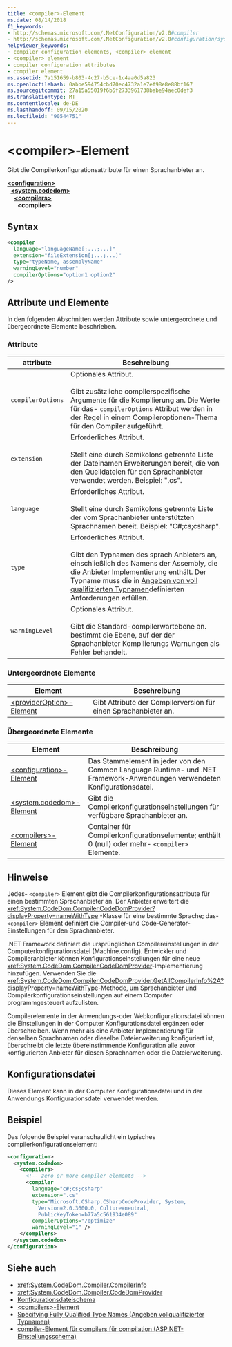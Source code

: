 ```yaml
---
title: <compiler>-Element
ms.date: 08/14/2018
f1_keywords:
- http://schemas.microsoft.com/.NetConfiguration/v2.0#compiler
- http://schemas.microsoft.com/.NetConfiguration/v2.0#configuration/system.codedom/compilers/compiler
helpviewer_keywords:
- compiler configuration elements, <compiler> element
- <compiler> element
- compiler configuration attributes
- compiler element
ms.assetid: 7a151659-b803-4c27-b5ce-1c4aa0d5a823
ms.openlocfilehash: 0abbe594754cbd70ec4732a1e7ef98e8e88bf167
ms.sourcegitcommit: 27a15a55019f6b5f2733961738babe94aec0def3
ms.translationtype: MT
ms.contentlocale: de-DE
ms.lasthandoff: 09/15/2020
ms.locfileid: "90544751"
---
```

# <a name="compiler-element"></a>\<compiler>-Element

Gibt die Compilerkonfigurationsattribute für einen Sprachanbieter an.

[**\<configuration>**](../configuration-element.md)\
&nbsp;&nbsp;[**\<system.codedom>**](system-codedom-element.md)\
&nbsp;&nbsp;&nbsp;&nbsp;[**\<compilers>**](compilers-element.md)\
&nbsp;&nbsp;&nbsp;&nbsp;&nbsp;&nbsp;**\<compiler>**

## <a name="syntax"></a>Syntax

```xml
<compiler
  language="languageName[;...;...]"
  extension="fileExtension[;...;...]"
  type="typeName, assemblyName"
  warningLevel="number"
  compilerOptions="option1 option2"
/>
```

## <a name="attributes-and-elements"></a>Attribute und Elemente

In den folgenden Abschnitten werden Attribute sowie untergeordnete und übergeordnete Elemente beschrieben.

### <a name="attributes"></a>Attribute

|attribute|Beschreibung|
|---------------|-----------------|
|`compilerOptions`|Optionales Attribut.<br /><br /> Gibt zusätzliche compilerspezifische Argumente für die Kompilierung an. Die Werte für das- `compilerOptions` Attribut werden in der Regel in einem Compileroptionen-Thema für den Compiler aufgeführt.|
|`extension`|Erforderliches Attribut.<br /><br /> Stellt eine durch Semikolons getrennte Liste der Dateinamen Erweiterungen bereit, die von den Quelldateien für den Sprachanbieter verwendet werden. Beispiel: ".cs".|
|`language`|Erforderliches Attribut.<br /><br /> Stellt eine durch Semikolons getrennte Liste der vom Sprachanbieter unterstützten Sprachnamen bereit. Beispiel: "C#;cs;csharp".|
|`type`|Erforderliches Attribut.<br /><br /> Gibt den Typnamen des sprach Anbieters an, einschließlich des Namens der Assembly, die die Anbieter Implementierung enthält. Der Typname muss die in [Angeben von voll qualifizierten Typnamen](../../../reflection-and-codedom/specifying-fully-qualified-type-names.md)definierten Anforderungen erfüllen.|
|`warningLevel`|Optionales Attribut.<br /><br /> Gibt die Standard-compilerwartebene an. bestimmt die Ebene, auf der der Sprachanbieter Kompilierungs Warnungen als Fehler behandelt.|

### <a name="child-elements"></a>Untergeordnete Elemente

|Element|Beschreibung|
|-------------|-----------------|
|[\<providerOption>-Element](provideroption-element.md)|Gibt Attribute der Compilerversion für einen Sprachanbieter an.|

### <a name="parent-elements"></a>Übergeordnete Elemente

|Element|Beschreibung|
|-------------|-----------------|
|[\<configuration>-Element](../configuration-element.md)|Das Stammelement in jeder von den Common Language Runtime- und .NET Framework-Anwendungen verwendeten Konfigurationsdatei.|
|[\<system.codedom>-Element](system-codedom-element.md)|Gibt die Compilerkonfigurationseinstellungen für verfügbare Sprachanbieter an.|
|[\<compilers>-Element](compilers-element.md)|Container für Compilerkonfigurationselemente; enthält 0 (null) oder mehr- `<compiler>` Elemente.|

## <a name="remarks"></a>Hinweise

Jedes- `<compiler>` Element gibt die Compilerkonfigurationsattribute für einen bestimmten Sprachanbieter an. Der Anbieter erweitert die <xref:System.CodeDom.Compiler.CodeDomProvider?displayProperty=nameWithType> -Klasse für eine bestimmte Sprache; das- `<compiler>` Element definiert die Compiler-und Code-Generator-Einstellungen für den Sprachanbieter.

.NET Framework definiert die ursprünglichen Compilereinstellungen in der Computerkonfigurationsdatei (Machine.config). Entwickler und Compileranbieter können Konfigurationseinstellungen für eine neue <xref:System.CodeDom.Compiler.CodeDomProvider>-Implementierung hinzufügen. Verwenden Sie die <xref:System.CodeDom.Compiler.CodeDomProvider.GetAllCompilerInfo%2A?displayProperty=nameWithType>-Methode, um Sprachanbieter und Compilerkonfigurationseinstellungen auf einem Computer programmgesteuert aufzulisten.

Compilerelemente in der Anwendungs-oder Webkonfigurationsdatei können die Einstellungen in der Computer Konfigurationsdatei ergänzen oder überschreiben. Wenn mehr als eine Anbieter Implementierung für denselben Sprachnamen oder dieselbe Dateierweiterung konfiguriert ist, überschreibt die letzte übereinstimmende Konfiguration alle zuvor konfigurierten Anbieter für diesen Sprachnamen oder die Dateierweiterung.

## <a name="configuration-file"></a>Konfigurationsdatei

Dieses Element kann in der Computer Konfigurationsdatei und in der Anwendungs Konfigurationsdatei verwendet werden.

## <a name="example"></a>Beispiel

Das folgende Beispiel veranschaulicht ein typisches compilerkonfigurationselement:

```xml
<configuration>
  <system.codedom>
    <compilers>
      <!-- zero or more compiler elements -->
      <compiler
        language="c#;cs;csharp"
        extension=".cs"
        type="Microsoft.CSharp.CSharpCodeProvider, System,
          Version=2.0.3600.0, Culture=neutral,
          PublicKeyToken=b77a5c561934e089"
        compilerOptions="/optimize"
        warningLevel="1" />
    </compilers>
  </system.codedom>
</configuration>
```

## <a name="see-also"></a>Siehe auch

- <xref:System.CodeDom.Compiler.CompilerInfo>
- <xref:System.CodeDom.Compiler.CodeDomProvider>
- [Konfigurationsdateischema](../index.md)
- [\<compilers>-Element](compilers-element.md)
- [Specifying Fully Qualified Type Names (Angeben vollqualifizierter Typnamen)](../../../reflection-and-codedom/specifying-fully-qualified-type-names.md)
- [compiler-Element für compilers für compilation (ASP.NET-Einstellungsschema)](/previous-versions/dotnet/netframework-4.0/a15ebt6c(v=vs.100))
